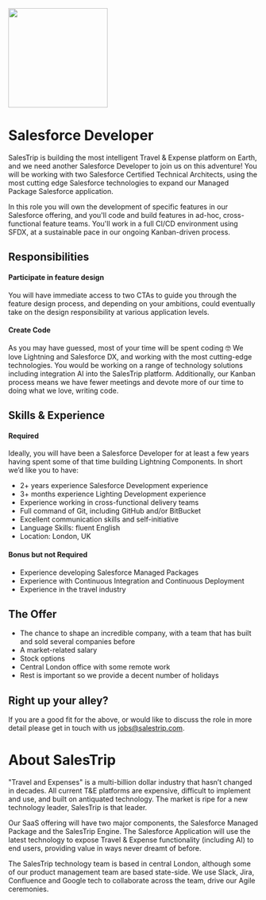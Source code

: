<img src="https://i.imgur.com/ssIuhQW.jpg" width="200px">

# Salesforce Developer

SalesTrip is building the most intelligent Travel & Expense platform on Earth, and we need another Salesforce Developer to join us on this adventure! You will be working with two Salesforce Certified Technical Architects, using the most cutting edge Salesforce technologies to expand our Managed Package Salesforce application.

In this role you will own the development of specific features in our Salesforce offering, and you'll code and build features in ad-hoc, cross-functional feature teams. You'll work in a full CI/CD environment using SFDX, at a sustainable pace in our ongoing Kanban-driven process.

## Responsibilities
#### Participate in feature design
You will have immediate access to two CTAs to guide you through the feature design process, and depending on your ambitions, could eventually take on the design responsibility at various application levels.

#### Create Code
As you may have guessed, most of your time will be spent coding 🤓 We love Lightning and Salesforce DX, and working with the most cutting-edge technologies. You would be working on a range of technology solutions including integration AI into the SalesTrip platform.
Additionally, our Kanban process means we have fewer meetings and devote more of our time to doing what we love, writing code.

## Skills & Experience
#### Required

Ideally, you will have been a Salesforce Developer for at least a few years having spent some of that time building Lightning Components. In short we’d like you to have:

- 2+ years experience Salesforce Development experience
- 3+ months experience Lighting Development experience
- Experience working in cross-functional delivery teams
- Full command of Git, including GitHub and/or BitBucket
- Excellent communication skills and self-initiative
- Language Skills: fluent English
- Location: London, UK

#### Bonus but not Required
- Experience developing Salesforce Managed Packages
- Experience with Continuous Integration and Continuous Deployment
- Experience in the travel industry

## The Offer
- The chance to shape an incredible company, with a team that has built and sold several companies before
- A market-related salary
- Stock options
- Central London office with some remote work
- Rest is important so we provide a decent number of holidays

## Right up your alley?
If you are a good fit for the above, or would like to discuss the role in more detail please get in touch with us [jobs@salestrip.com](mailto:jobs@salestrip.com).

# About SalesTrip
"Travel and Expenses" is a multi-billion dollar industry that hasn’t changed in decades. All current T&E platforms are expensive, difficult to implement and use, and built on antiquated technology. The market is ripe for a new technology leader, SalesTrip is that leader.

Our SaaS offering will have two major components, the Salesforce Managed Package and the SalesTrip Engine. The Salesforce Application will use the latest technology to expose Travel & Expense functionality (including AI) to end users, providing value in ways never dreamt of before.

The SalesTrip technology team is based in central London, although some of our product management team are based state-side. We use Slack, Jira, Confluence and Google tech to collaborate across the team, drive our Agile ceremonies. 
